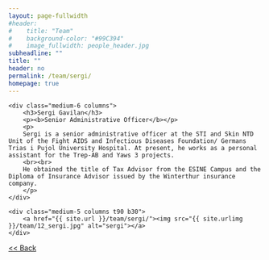 ```yaml
---
layout: page-fullwidth
#header:
#    title: "Team"
#    background-color: "#99C394"
#    image_fullwidth: people_header.jpg
subheadline: ""
title: ""
header: no
permalink: /team/sergi/
homepage: true
---
```


<div class="row t30">

	<div class="medium-6 columns">
		<h3>Sergi Gavilan</h3>
		<p><b>Senior Administrative Officer</b></p>
		<p>
		Sergi is a senior administrative officer at the STI and Skin NTD Unit of the Fight AIDS and Infectious Diseases Foundation/ Germans Trias i Pujol University Hospital. At present, he works as a personal assistant for the Trep-AB and Yaws 3 projects.
		<br><br>
		He obtained the title of Tax Advisor from the ESINE Campus and the Diploma of Insurance Advisor issued by the Winterthur insurance company.
		</p>
	</div>

	<div class="medium-5 columns t90 b30">
		<a href="{{ site.url }}/team/sergi/"><img src="{{ site.urlimg }}/team/12_sergi.jpg" alt="sergi"></a>
	</div>

</div>


<a class="button left r15 tiny radius" href="{{ site.url }}/team/"> << Back</a>
